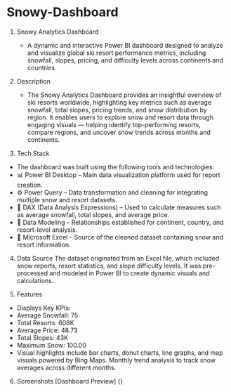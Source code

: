 # Snowy-Dashboard

1. Snowy Analytics Dashboard
   - A dynamic and interactive Power BI dashboard designed to analyze and visualize global ski resort performance metrics, including snowfall, slopes, pricing, and difficulty levels across continents and               countries.

2. Description
   - The Snowy Analytics Dashboard provides an insightful overview of ski resorts worldwide, highlighting key metrics such as average snowfall, total slopes, pricing trends, and snow distribution by region.
It enables users to explore snow and resort data through engaging visuals — helping identify top-performing resorts, compare regions, and uncover snow trends across months and continents.

3. Tech Stack
- The dashboard was built using the following tools and technologies:
- 📊 Power BI Desktop – Main data visualization platform used for report creation.
- ⚙️ Power Query – Data transformation and cleaning for integrating multiple snow and resort datasets.
- 📐 DAX (Data Analysis Expressions) – Used to calculate measures such as average snowfall, total slopes, and average price.
- 🔗 Data Modeling – Relationships established for continent, country, and resort-level analysis.
- 📑 Microsoft Excel – Source of the cleaned dataset containing snow and resort information.

4. Data Source
The dataset originated from an Excel file, which included snow reports, resort statistics, and slope difficulty levels. It was pre-processed and modeled in Power BI to create dynamic visuals and calculations.

5. Features
- Displays Key KPIs:
- Average Snowfall: 75
- Total Resorts: 608K
- Average Price: 48.73
- Total Slopes: 43K
- Maximum Snow: 100.00
- Visual highlights include bar charts, donut charts, line graphs, and map visuals powered by Bing Maps.
Monthly trend analysis to track snow averages across different months.

6. Screenshots [Dashboard Preview] {}
